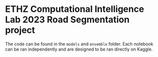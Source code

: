 # EТHZ Cоmputational Intеlligence Lab 2023 Road Sеgmentation project

The code can be found in the `models` and  `ensemble` folder. Each notebook can be ran independently and are designed to be ran directly on Kaggle.
